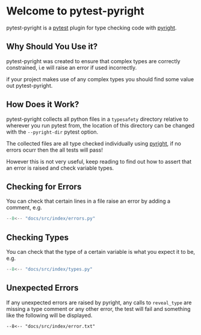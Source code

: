 # Welcome to pytest-pyright

pytest-pyright is a [pytest](https://pytest.org/) plugin for type checking code with [pyright](https://github.com/microsoft/pyright).

## Why Should You Use it?

pytest-pyright was created to ensure that complex types are correctly constrained, i.e will raise an error if used incorrectly.

if your project makes use of any complex types you should find some value out pytest-pyright.

## How Does it Work?

pytest-pyright collects all python files in a `typesafety` directory relative to wherever you run pytest from, the location of this directory can be changed with the `--pyright-dir` pytest option.

The collected files are all type checked individually using [pyright](https://github.com/microsoft/pyright), if no errors ocurr then the all tests will pass!

However this is not very useful, keep reading to find out how to assert that an error is raised and check variable types.

## Checking for Errors

You can check that certain lines in a file raise an error by adding a comment, e.g.

```py
--8<-- "docs/src/index/errors.py"
```

## Checking Types

You can check that the type of a certain variable is what you expect it to be, e.g.

```py
--8<-- "docs/src/index/types.py"
```

## Unexpected Errors

If any unexpected errors are raised by pyright, any calls to `reveal_type` are missing a type comment or any other error, the test will fail and something like the following will be displayed.

```
--8<-- "docs/src/index/error.txt"
```
